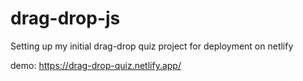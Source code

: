 # drag-drop-js

Setting up my initial drag-drop quiz project for deployment on netlify

demo:
https://drag-drop-quiz.netlify.app/
